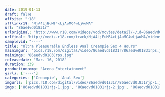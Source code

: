 ```yaml
---
date: 2019-01-13
draft: false
affsite: "r18"
afflinkr18: "NjA4LjEuMS4xLjAuMC4wLjAuMA"
url: "86aedvd01831r"
urloriginal: "http://www.r18.com/videos/vod/movies/detail/-/id=86aedvd01831r"
urlfinal: "http://media.r18.com/track/NjA4LjEuMS4xLjAuMC4wLjAuMA/videos/vod/movies/detail/-/id=86aedvd01831r"
samplevid: "----"
title: "Ultra Pleasurable Endless Anal Creampie Sex 4 Hours"
mainimgurl: "pics.r18.com/digital/video/86aedvd01831r/86aedvd01831rps.jpg"
mainimgs: "86aedvd01831rps.jpg"
releasedate: "Mar. 16, 2018"
duration: 239
productioncomp: "Arena Entertainment"
girls: ['----']
categories: ['Creampie', 'Anal Sex']
imgurls: ['pics.r18.com/digital/video/86aedvd01831r/86aedvd01831rjp-1.jpg', 'pics.r18.com/digital/video/86aedvd01831r/86aedvd01831rjp-2.jpg', 'pics.r18.com/digital/video/86aedvd01831r/86aedvd01831rjp-3.jpg', 'pics.r18.com/digital/video/86aedvd01831r/86aedvd01831rjp-4.jpg', 'pics.r18.com/digital/video/86aedvd01831r/86aedvd01831rjp-5.jpg', 'pics.r18.com/digital/video/86aedvd01831r/86aedvd01831rjp-6.jpg', 'pics.r18.com/digital/video/86aedvd01831r/86aedvd01831rjp-7.jpg', 'pics.r18.com/digital/video/86aedvd01831r/86aedvd01831rjp-8.jpg', 'pics.r18.com/digital/video/86aedvd01831r/86aedvd01831rjp-9.jpg', 'pics.r18.com/digital/video/86aedvd01831r/86aedvd01831rjp-10.jpg', 'pics.r18.com/digital/video/86aedvd01831r/86aedvd01831rjp-11.jpg', 'pics.r18.com/digital/video/86aedvd01831r/86aedvd01831rjp-12.jpg', 'pics.r18.com/digital/video/86aedvd01831r/86aedvd01831rjp-13.jpg', 'pics.r18.com/digital/video/86aedvd01831r/86aedvd01831rjp-14.jpg', 'pics.r18.com/digital/video/86aedvd01831r/86aedvd01831rjp-15.jpg', 'pics.r18.com/digital/video/86aedvd01831r/86aedvd01831rjp-16.jpg', 'pics.r18.com/digital/video/86aedvd01831r/86aedvd01831rjp-17.jpg', 'pics.r18.com/digital/video/86aedvd01831r/86aedvd01831rjp-18.jpg', 'pics.r18.com/digital/video/86aedvd01831r/86aedvd01831rjp-19.jpg', 'pics.r18.com/digital/video/86aedvd01831r/86aedvd01831rjp-20.jpg']
imgs: ['86aedvd01831rjp-1.jpg', '86aedvd01831rjp-2.jpg', '86aedvd01831rjp-3.jpg', '86aedvd01831rjp-4.jpg', '86aedvd01831rjp-5.jpg', '86aedvd01831rjp-6.jpg', '86aedvd01831rjp-7.jpg', '86aedvd01831rjp-8.jpg', '86aedvd01831rjp-9.jpg', '86aedvd01831rjp-10.jpg', '86aedvd01831rjp-11.jpg', '86aedvd01831rjp-12.jpg', '86aedvd01831rjp-13.jpg', '86aedvd01831rjp-14.jpg', '86aedvd01831rjp-15.jpg', '86aedvd01831rjp-16.jpg', '86aedvd01831rjp-17.jpg', '86aedvd01831rjp-18.jpg', '86aedvd01831rjp-19.jpg', '86aedvd01831rjp-20.jpg']
---
```

